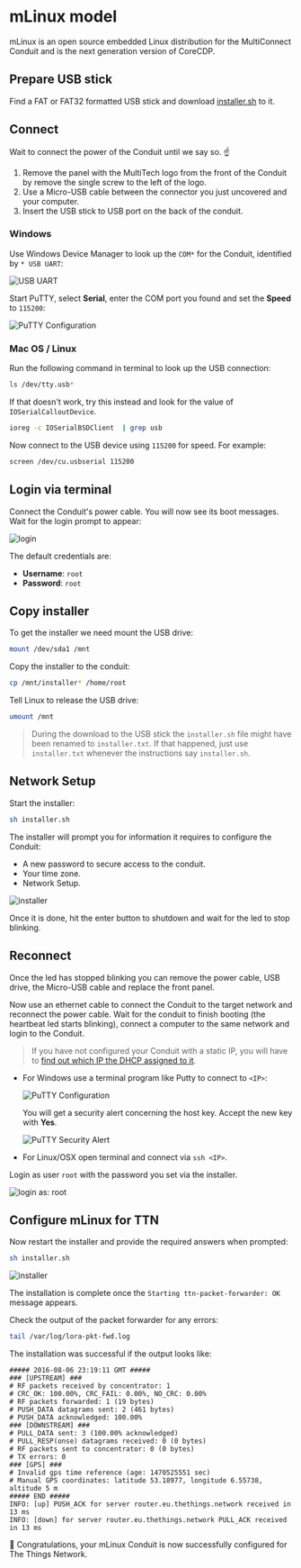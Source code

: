 # mLinux model
mLinux is an open source embedded Linux distribution for the MultiConnect Conduit and is the next generation version of CoreCDP.

<!-- DO NOT EDIT THIS FILE FROM THE DOCS REPOSITORY BUT ONLY FROM: -->
<!-- https://github.com/kersing/multitech-installer/blob/master/docs/_mlinux.md -->

## Prepare USB stick

Find a FAT or FAT32 formatted USB stick and download [installer.sh](https://github.com/kersing/multitech-installer/raw/master/installer.sh) to it.

## Connect

Wait to connect the power of the Conduit until we say so. ☝️

1. Remove the panel with the MultiTech logo from the front of the Conduit by remove the single screw to the left of the logo.
2. Use a Micro-USB cable between the connector you just uncovered and your computer.
3. Insert the USB stick to USB port on the back of the conduit.

### Windows

Use Windows Device Manager to look up the `COM*` for the Conduit, identified by `* USB UART`:

![USB UART](uart.png)

Start PuTTY, select **Serial**, enter the COM port you found and set the **Speed** to `115200`:

![PuTTY Configuration](putty-mlinux.png)

### Mac OS / Linux

Run the following command in terminal to look up the USB connection:

```bash
ls /dev/tty.usb*
```

If that doesn't work, try this instead and look for the value of `IOSerialCalloutDevice`.   

```bash
ioreg -c IOSerialBSDClient  | grep usb
```

Now connect to the USB device using `115200` for speed. For example:

```bash
screen /dev/cu.usbserial 115200
```

## Login via terminal

Connect the Conduit's power cable. You will now see its boot messages. Wait for the login prompt to appear:

![login](login-mlinux.png)

The default credentials are:

* **Username**: `root`
* **Password**: `root `

## Copy installer

To get the installer we need mount the USB drive:

```bash
mount /dev/sda1 /mnt
```

Copy the installer to the conduit:

```bash
cp /mnt/installer* /home/root
```

Tell Linux to release the USB drive:

```bash
umount /mnt
```

> During the download to the USB stick the `installer.sh` file might have been renamed to `installer.txt`. If that happened, just use `installer.txt` whenever the instructions say `installer.sh`.

## Network Setup

Start the installer:

```bash
sh installer.sh
```

The installer will prompt you for information it requires to configure the Conduit:

* A new password to secure access to the conduit.
* Your time zone.
* Network Setup.

![installer](installer-mlinux.png)

Once it is done, hit the enter button to shutdown and wait for the led to stop blinking.

## Reconnect

Once the led has stopped blinking you can remove the power cable, USB drive, the Micro-USB cable and replace the front panel.

Now use an ethernet cable to connect the Conduit to the target network and reconnect the power cable. Wait for the conduit to finish booting (the heartbeat led starts blinking), connect a computer to the same network and login to the Conduit.

> If you have not configured your Conduit with a static IP, you will have to [find out which IP the DHCP assigned to it](http://apple.stackexchange.com/questions/19783/how-do-i-know-the-ip-addresses-of-other-computers-in-my-network).

* For Windows use a terminal program like Putty to connect to `<IP>`:

  ![PuTTY Configuration](putty-mlinux-ip.png)

  You will get a security alert concerning the host key. Accept the new key with **Yes**.

  ![PuTTY Security Alert](putty-warning.png)

* For Linux/OSX open terminal and connect via `ssh <IP>`.

Login as user `root` with the password you set via the installer.

![login as: root](login-root.png)

## Configure mLinux for TTN

Now restart the installer and provide the required answers when prompted:

```bash
sh installer.sh
```

![installer](installer-mlinux-2nd.png)

The installation is complete once the `Starting ttn-packet-forwarder: OK` message appears.

Check the output of the packet forwarder for any errors:

```bash
tail /var/log/lora-pkt-fwd.log
```

The installation was successful if the output looks like:

```
##### 2016-08-06 23:19:11 GMT #####
### [UPSTREAM] ###
# RF packets received by concentrator: 1
# CRC_OK: 100.00%, CRC_FAIL: 0.00%, NO_CRC: 0.00%
# RF packets forwarded: 1 (19 bytes)
# PUSH_DATA datagrams sent: 2 (461 bytes)
# PUSH_DATA acknowledged: 100.00%
### [DOWNSTREAM] ###
# PULL_DATA sent: 3 (100.00% acknowledged)
# PULL_RESP(onse) datagrams received: 0 (0 bytes)
# RF packets sent to concentrator: 0 (0 bytes)
# TX errors: 0
### [GPS] ###
# Invalid gps time reference (age: 1470525551 sec)
# Manual GPS coordinates: latitude 53.18977, longitude 6.55738, altitude 5 m
##### END #####
INFO: [up] PUSH_ACK for server router.eu.thethings.network received in 13 ms
INFO: [down] for server router.eu.thethings.network PULL_ACK received in 13 ms
```

👏 Congratulations, your mLinux Conduit is now successfully configured for The Things Network.
